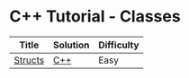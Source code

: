 # C++ Tutorial - Classes

| Title | Solution | Difficulty |
| ----- | -------- | ---------- |
| [Structs](https://www.hackerrank.com/challenges/c-tutorial-struct) | [C++](./Structs/main.cpp) | Easy |
